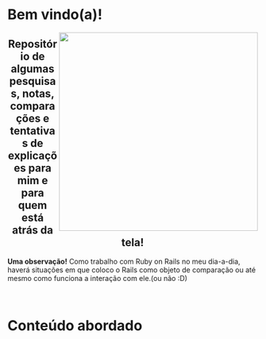 # Bem vindo(a)! 
<img align="right" src="https://user-images.githubusercontent.com/95707145/182863577-f1bd8f93-69c9-412f-a44f-e280fecce05e.gif" style="width: 400px;">

<h2 style="text-align: center"> Repositório de algumas pesquisas, notas, comparações e tentativas de explicações para mim e para quem está atrás da tela! </h2>


<b>Uma observação!</b> 
Como trabalho com Ruby on Rails no meu dia-a-dia, haverá situações em que coloco o Rails como objeto de comparação ou até mesmo como funciona a interação com ele.(ou não :D)

<br>

<h1> Conteúdo abordado </h1>

